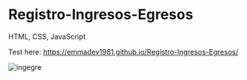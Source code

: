 # Registro-Ingresos-Egresos

HTML, CSS, JavaScript

Test here: https://emmadev1981.github.io/Registro-Ingresos-Egresos/

![ingegre](https://user-images.githubusercontent.com/82782857/127778725-3bd4010b-2cc3-4dd2-b64f-078240f5afa2.jpg)
